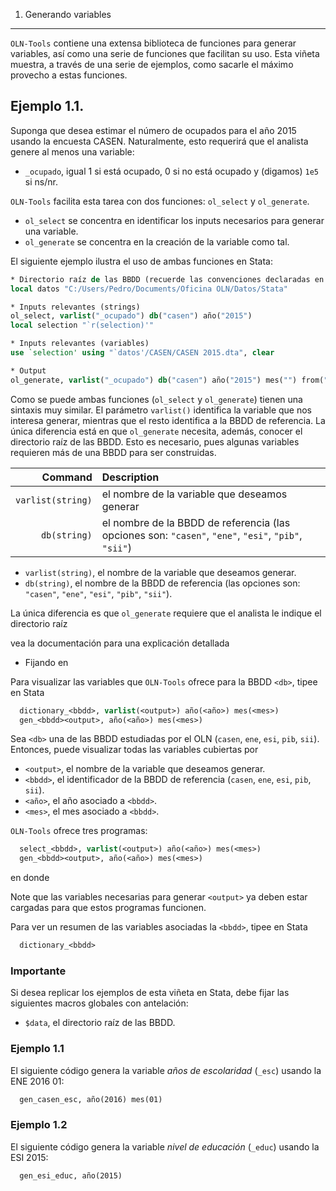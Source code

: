 1. Generando variables
----------------------

``OLN-Tools`` contiene una extensa biblioteca de funciones para generar variables, así como una serie de funciones que facilitan su uso. Esta viñeta muestra, a través de una serie de ejemplos, como sacarle el máximo provecho a estas funciones.

## Ejemplo 1.1. 

Suponga que desea estimar el número de ocupados para el año 2015 usando la encuesta CASEN. Naturalmente, esto requerirá que el analista genere al menos una variable:

* ``_ocupado``, igual 1 si está ocupado, 0 si no está ocupado y (digamos) ``1e5`` si ns/nr.

``OLN-Tools`` facilita esta tarea con dos funciones: ``ol_select`` y ``ol_generate``. 

* ``ol_select`` se concentra en identificar los inputs necesarios para generar una variable.
* ``ol_generate`` se concentra en la creación de la variable como tal.

El siguiente ejemplo ilustra el uso de ambas funciones en Stata:

```stata
* Directorio raíz de las BBDD (recuerde las convenciones declaradas en README.md)
local datos "C:/Users/Pedro/Documents/Oficina OLN/Datos/Stata"

* Inputs relevantes (strings)
ol_select, varlist("_ocupado") db("casen") año("2015")
local selection "`r(selection)'"

* Inputs relevantes (variables)
use `selection' using "`datos'/CASEN/CASEN 2015.dta", clear

* Output
ol_generate, varlist("_ocupado") db("casen") año("2015") mes("") from("`datos'") 
```

Como se puede ambas funciones (``ol_select`` y ``ol_generate``) tienen una sintaxis muy similar. El parámetro ``varlist()`` identifica la variable que nos interesa generar, mientras que el resto identifica a la BBDD de referencia. La única diferencia está en que ``ol_generate`` necesita, además, conocer el directorio raíz de las BBDD. Esto es necesario, pues algunas variables requieren más de una BBDD para ser construidas.

| Command | Description |
| ---: | :--- |
| ``varlist(string)`` | el nombre de la variable que deseamos generar |
| ``db(string)`` | el nombre de la BBDD de referencia (las opciones son: ``"casen"``, ``"ene"``, ``"esi"``, ``"pib"``, ``"sii"``) |

* ``varlist(string)``, el nombre de la variable que deseamos generar.
* ``db(string)``, el nombre de la BBDD de referencia (las opciones son: ``"casen"``, ``"ene"``, ``"esi"``, ``"pib"``, ``"sii"``).



La única diferencia es que ``ol_generate`` requiere que el analista le indique el directorio raíz


vea la documentación para una explicación detallada 

* Fijando en 

Para visualizar las variables que ``OLN-Tools`` ofrece para la BBDD ``<db>``, tipee en Stata
```stata
  dictionary_<bbdd>, varlist(<output>) año(<año>) mes(<mes>)
  gen_<bbdd><output>, año(<año>) mes(<mes>)
```

Sea ``<db>`` una de las BBDD estudiadas por el OLN (``casen``, ``ene``, ``esi``, ``pib``, ``sii``). Entonces, puede visualizar todas las variables cubiertas por 

* ``<output>``, el nombre de la variable que deseamos generar.
* ``<bbdd>``, el identificador de la BBDD de referencia (``casen``, ``ene``, ``esi``, ``pib``, ``sii``).
* ``<año>``, el año asociado a ``<bbdd>``.
* ``<mes>``, el mes asociado a ``<bbdd>``.

``OLN-Tools`` ofrece tres programas:
```stata
  select_<bbdd>, varlist(<output>) año(<año>) mes(<mes>)
  gen_<bbdd><output>, año(<año>) mes(<mes>)
```


en donde

Note que las variables necesarias para generar ``<output>`` ya deben estar cargadas para que estos programas funcionen.

Para ver un resumen de las variables asociadas la ``<bbdd>``, tipee en Stata
```stata
  dictionary_<bbdd>
```



### Importante

Si desea replicar los ejemplos de esta viñeta en Stata, debe fijar las siguientes macros globales con antelación:

- ``$data``, el directorio raíz de las BBDD.

### Ejemplo 1.1

El siguiente código genera la variable *años de escolaridad* (``_esc``) usando la ENE 2016 01:
```stata
  gen_casen_esc, año(2016) mes(01)
```

### Ejemplo 1.2

El siguiente código genera la variable *nivel de educación* (``_educ``) usando la ESI 2015: 
```stata
  gen_esi_educ, año(2015)
```

